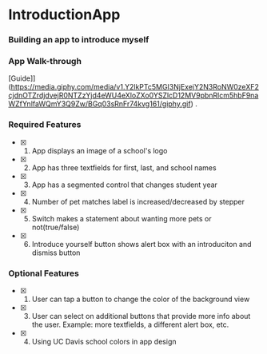 # IntroductionApp
### Building an app to introduce myself


### App Walk-through

[Guide]](https://media.giphy.com/media/v1.Y2lkPTc5MGI3NjExejY2N3RoNW0zeXF2cjdnOTZrdjdvejR0NTZzYjd4eWU4eXloZXo0YSZlcD12MV9pbnRlcm5hbF9naWZfYnlfaWQmY3Q9Zw/BGq03sRnFr74kvg161/giphy.gif) .


### Required Features

- [X] 1. App displays an image of a school's logo
- [X] 2. App has three textfields for first, last, and school names
- [X] 3. App has a segmented control that changes student year
- [X] 4. Number of pet matches label is increased/decreased by stepper
- [X] 5. Switch makes a statement about wanting more pets or not(true/false) 
- [X] 6. Introduce yourself button shows alert box with an introduciton and dismiss button

### Optional Features

- [X] 1. User can tap a button to change the color of the background view
- [X] 3. User can select on additional buttons that provide more info about the user. Example: more textfields, a different alert box, etc.
- [x] 4. Using UC Davis school colors in app design
